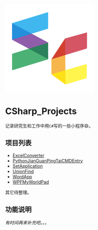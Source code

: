 [![Logo](https://github.com/YouRockMyWorld/CSharp_Projects/blob/master/doc/images/sc.svg)](https://github.com/YouRockMyWorld)

# CSharp_Projects

记录研究生和工作中用`C#`写的一些小程序:smile:。



## ​项目列表

- [ExcelConverter](https://github.com/YouRockMyWorld/ExcelConverter)
- [PythonJianGuanPingTaiCMDEntry](https://github.com/YouRockMyWorld/CSharp_Projects/tree/master/PythonJianGuanPingTaiCMDEntry)
- [SetApplication](https://github.com/YouRockMyWorld/CSharp_Projects/tree/master/SetApplication)
- [UnionFind](https://github.com/YouRockMyWorld/CSharp_Projects/tree/master/UnionFind)
- [WordApp](https://github.com/YouRockMyWorld/CSharp_Projects/tree/master/WordApp)
- [WPFMyWorldPad](https://github.com/YouRockMyWorld/CSharp_Projects/tree/master/WPFMyWorldPad)



其它待整理。



## 功能说明

*有时间再来补充吧。。。*

